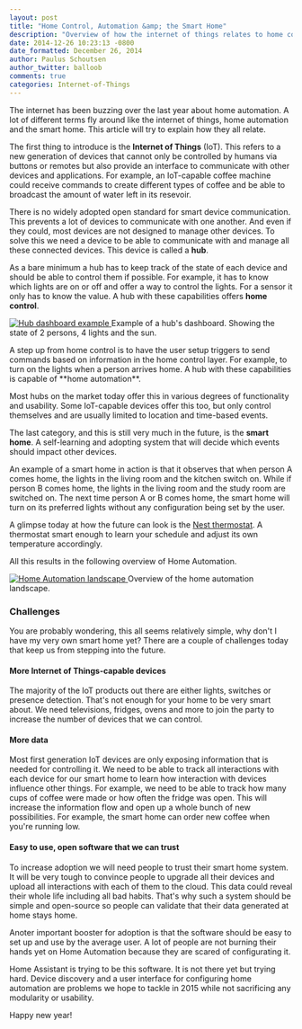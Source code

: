 ```yaml
---
layout: post
title: "Home Control, Automation &amp; the Smart Home"
description: "Overview of how the internet of things relates to home control, home automation and the smart home."
date: 2014-12-26 10:23:13 -0800
date_formatted: December 26, 2014
author: Paulus Schoutsen
author_twitter: balloob
comments: true
categories: Internet-of-Things
---
```


The internet has been buzzing over the last year about home automation. A lot of different terms fly around like the internet of things, home automation and the smart home.
This article will try to explain how they all relate.

The first thing to introduce is the **Internet of Things** (IoT). This refers to a new generation of devices that cannot only be controlled by humans via buttons or remotes but also provide an interface to communicate with other devices and applications. For example, an IoT-capable coffee machine could receive commands to create different types of coffee and be able to broadcast the amount of water left in its resevoir.

There is no widely adopted open standard for smart device communication. This prevents a lot of devices to communicate with one another. And even if they could, most devices are not designed to manage other devices. To solve this we need a device to be able to communicate with and manage all these connected devices. This device is called a **hub**. 

As a bare minimum a hub has to keep track of the state of each device and should be able to control them if possible. For example, it has to know which lights are on or off and offer a way to control the lights. For a sensor it only has to know the value. A hub with these capabilities offers **home control**.

<p class='img'>
  <a href='{{site_root}}/images/screenshots/nexus_7_dashboard.png'>
    <img alt='Hub dashboard example'
         src='{{site_root}}/images/screenshots/nexus_7_dashboard.png' />
  </a>
  Example of a hub's dashboard. Showing the state of 2 persons, 4 lights and the sun.
</p>
<!--more-->
A step up from home control is to have the user setup triggers to send commands based on information in the home control layer. For example, to turn on the lights when a person arrives home. A hub with these capabilities is capable of **home automation**.

Most hubs on the market today offer this in various degrees of functionality and usability. Some IoT-capable devices offer this too, but only control themselves and are usually limited to location and time-based events.

The last category, and this is still very much in the future, is the **smart home**. A self-learning and adopting system that will decide which events should impact other devices.

An example of a smart home in action is that it observes that when person A comes home, the lights in the living room and the kitchen switch on. While if person B comes home, the lights in the living room and the study room are switched on. The next time person A or B comes home, the smart home will turn on its preferred lights without any configuration being set by the user.

A glimpse today at how the future can look is the [Nest thermostat](https://nest.com/). A thermostat smart enough to learn your schedule and adjust its own temperature accordingly.

All this results in the following overview of Home Automation.

<p class='img'>
  <a href='{{site_root}}/images/architecture/home_automation_landscape.png'>
    <img alt='Home Automation landscape'
         src='{{site_root}}/images/architecture/home_automation_landscape.png' />
  </a>
  Overview of the home automation landscape.
</p>

### Challenges

You are probably wondering, this all seems relatively simple, why don't I have my very own smart home yet? There are a couple of challenges today that keep us from stepping into the future.

#### More Internet of Things-capable devices

The majority of the IoT products out there are either lights, switches or presence detection. That's not enough for your home to be very smart about. We need televisions, fridges, ovens and more to join the party to increase the number of devices that we can control.

#### More data

Most first generation IoT devices are only exposing information that is needed for controlling it. We need to be able to track all interactions with each device for our smart home to learn how interaction with devices influence other things. For example, we need to be able to track how many cups of coffee were made or how often the fridge was open. This will increase the information flow and open up a whole bunch of new possibilities. For example, the smart home can order new coffee when you're running low.

#### Easy to use, open software that we can trust

To increase adoption we will need people to trust their smart home system. It will be very tough to convince people to upgrade all their devices and upload all interactions with each of them to the cloud. This data could reveal their whole life including all bad habits. That's why such a system should be simple and open-source so people can validate that their data generated at home stays home.

Anoter important booster for adoption is that the software should be easy to set up and use by the average user. A lot of people are not burning their hands yet on Home Automation because they are scared of configurating it.

Home Assistant is trying to be this software. It is not there yet but trying hard. Device discovery and a user interface for configuring home automation are problems we hope to tackle in 2015 while not sacrificing any modularity or usability.

Happy new year!
